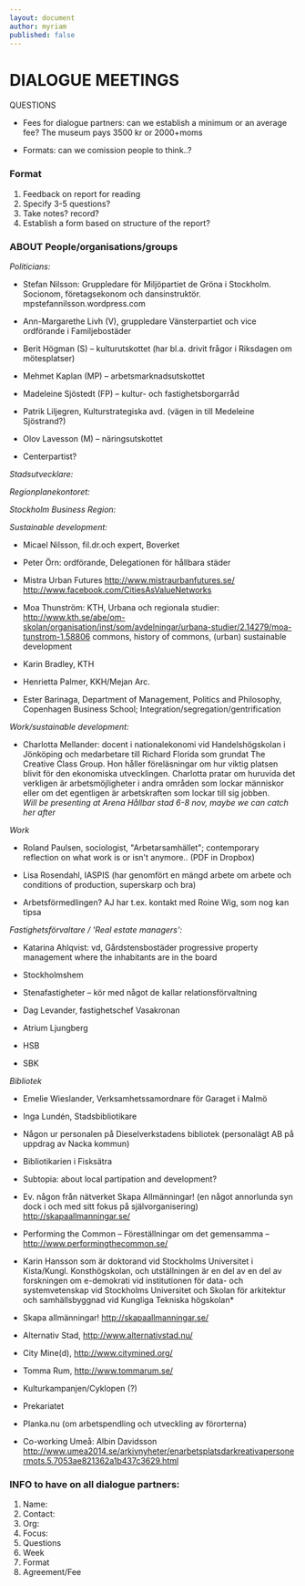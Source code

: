 ```yaml
---
layout: document
author: myriam
published: false
---
```


# DIALOGUE MEETINGS


QUESTIONS

* Fees for dialogue partners: can we establish a minimum or an average fee? The museum pays 3500 kr or 2000+moms

* Formats: can we comission people to think..? 

### Format
1. Feedback on report for reading
2. Specify 3-5 questions?
3. Take notes? record?
4. Establish a form based on structure of the report?


### ABOUT People/organisations/groups 

*Politicians:*

* Stefan Nilsson: 
Gruppledare för Miljöpartiet de Gröna i Stockholm. Socionom, företagsekonom och dansinstruktör.
mpstefannilsson.wordpress.com

* Ann-Margarethe Livh (V), gruppledare Vänsterpartiet och vice ordförande i Familjebostäder

* Berit Högman (S) – kulturutskottet (har bl.a. drivit frågor i Riksdagen om mötesplatser)

* Mehmet Kaplan (MP) – arbetsmarknadsutskottet

* Madeleine Sjöstedt (FP) – kultur- och fastighetsborgarråd 

* Patrik Liljegren, Kulturstrategiska avd. (vägen in till Medeleine Sjöstrand?)

* Olov Lavesson (M) – näringsutskottet

* Centerpartist?

*Stadsutvecklare:*

*Regionplanekontoret:*

*Stockholm Business Region:* 




*Sustainable development:*

* Micael Nilsson, fil.dr.och	expert,	Boverket 

* Peter Örn: ordförande, Delegationen för hållbara städer 

* Mistra Urban Futures
http://www.mistraurbanfutures.se/
http://www.facebook.com/CitiesAsValueNetworks

* Moa Thunström: KTH, Urbana och regionala studier: http://www.kth.se/abe/om-skolan/organisation/inst/som/avdelningar/urbana-studier/2.14279/moa-tunstrom-1.58806 commons, history of commons, (urban) sustainable development

* Karin Bradley, KTH

* Henrietta Palmer, KKH/Mejan Arc.

* Ester Barinaga, Department of Management, Politics and Philosophy, Copenhagen Business School; Integration/segregation/gentrification



*Work/sustainable development:*

* Charlotta Mellander: docent i nationalekonomi vid Handelshögskolan i Jönköping och medarbetare till Richard Florida som grundat The Creative Class Group. Hon håller föreläsningar om hur viktig platsen blivit för den ekonomiska utvecklingen. Charlotta pratar om huruvida det verkligen är arbetsmöjligheter i andra områden som lockar människor eller om det egentligen är arbetskraften som lockar till sig jobben.   
*Will be presenting at Arena Hållbar stad 6-8 nov, maybe we can catch her after* 

*Work*

* Roland Paulsen, sociologist, "Arbetarsamhället"; contemporary reflection on what work is or isn't anymore.. (PDF in Dropbox)

* Lisa Rosendahl, IASPIS (har genomfört en mängd arbete om arbete och conditions of production, superskarp och bra)

* Arbetsförmedlingen? AJ har t.ex. kontakt med Roine Wig, som nog kan tipsa


*Fastighetsförvaltare / 'Real estate managers':*

* Katarina Ahlqvist: vd, Gårdstensbostäder
progressive property management where the inhabitants are in the board

* Stockholmshem

* Stenafastigheter – kör med något de kallar relationsförvaltning

* Dag Levander, fastighetschef Vasakronan

* Atrium Ljungberg

* HSB

* SBK


*Bibliotek*

* Emelie Wieslander, Verksamhetssamordnare för Garaget i Malmö

* Inga Lundén, Stadsbibliotikare

* Någon ur personalen på Dieselverkstadens bibliotek (personalägt AB på uppdrag av Nacka kommun)

* Bibliotikarien i Fisksätra


* Subtopia: about local partipation and development?

* Ev. någon från nätverket Skapa Allmänningar! (en något annorlunda syn dock i och med sitt fokus på självorganisering) http://skapaallmanningar.se/

* Performing the Common – Föreställningar om det gemensamma – http://www.performingthecommon.se/   
* Karin Hansson som är doktorand vid Stockholms Universitet i Kista/Kungl. Konsthögskolan, och utställningen är en del av en del av forskningen om e-demokrati vid institutionen för data- och systemvetenskap vid Stockholms Universitet och Skolan för arkitektur och samhällsbyggnad vid Kungliga Tekniska högskolan*

* Skapa allmänningar! http://skapaallmanningar.se/

* Alternativ Stad, http://www.alternativstad.nu/  

* City Mine(d), http://www.citymined.org/

* Tomma Rum, http://www.tommarum.se/

* Kulturkampanjen/Cyklopen (?)

* Prekariatet

* Planka.nu (om arbetspendling och utveckling av förorterna)  

* Co-working Umeå: Albin Davidsson http://www.umea2014.se/arkivnyheter/enarbetsplatsdarkreativapersonermots.5.7053ae821362a1b437c3629.html 




### INFO to have on all dialogue partners:

1. Name:
2. Contact:
3. Org:
4. Focus: 
5. Questions
6. Week
7. Format
8. Agreement/Fee